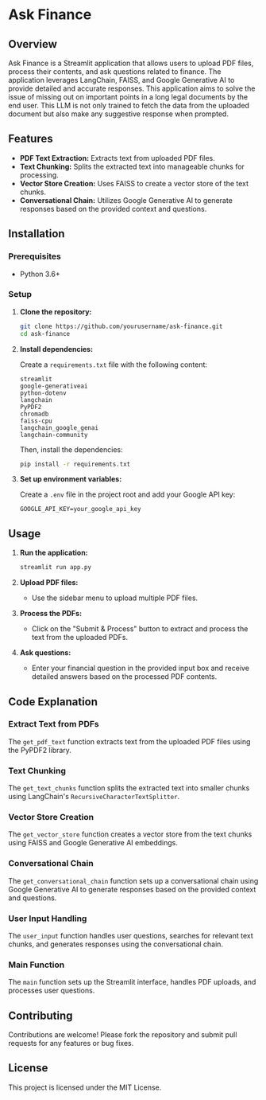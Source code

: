 # Ask Finance

## Overview

Ask Finance is a Streamlit application that allows users to upload PDF files, process their contents, and ask questions related to finance. The application leverages LangChain, FAISS, and Google Generative AI to provide detailed and accurate responses. This application aims to solve the issue of missing out on important points in a long legal documents by the end user. This LLM is not only trained to fetch the data from the uploaded document but also make any suggestive response when prompted.

## Features

- **PDF Text Extraction:** Extracts text from uploaded PDF files.
- **Text Chunking:** Splits the extracted text into manageable chunks for processing.
- **Vector Store Creation:** Uses FAISS to create a vector store of the text chunks.
- **Conversational Chain:** Utilizes Google Generative AI to generate responses based on the provided context and questions.

## Installation

### Prerequisites

- Python 3.6+

### Setup

1. **Clone the repository:**

    ```bash
    git clone https://github.com/yourusername/ask-finance.git
    cd ask-finance
    ```

2. **Install dependencies:**

    Create a `requirements.txt` file with the following content:

    ```plaintext
    streamlit
    google-generativeai
    python-dotenv
    langchain
    PyPDF2
    chromadb
    faiss-cpu
    langchain_google_genai
    langchain-community
    ```

    Then, install the dependencies:

    ```bash
    pip install -r requirements.txt
    ```

3. **Set up environment variables:**

    Create a `.env` file in the project root and add your Google API key:

    ```env
    GOOGLE_API_KEY=your_google_api_key
    ```

## Usage

1. **Run the application:**

    ```bash
    streamlit run app.py
    ```

2. **Upload PDF files:**

    - Use the sidebar menu to upload multiple PDF files.

3. **Process the PDFs:**

    - Click on the "Submit & Process" button to extract and process the text from the uploaded PDFs.

4. **Ask questions:**

    - Enter your financial question in the provided input box and receive detailed answers based on the processed PDF contents.

## Code Explanation

### Extract Text from PDFs

The `get_pdf_text` function extracts text from the uploaded PDF files using the PyPDF2 library.

### Text Chunking

The `get_text_chunks` function splits the extracted text into smaller chunks using LangChain's `RecursiveCharacterTextSplitter`.

### Vector Store Creation

The `get_vector_store` function creates a vector store from the text chunks using FAISS and Google Generative AI embeddings.

### Conversational Chain

The `get_conversational_chain` function sets up a conversational chain using Google Generative AI to generate responses based on the provided context and questions.

### User Input Handling

The `user_input` function handles user questions, searches for relevant text chunks, and generates responses using the conversational chain.

### Main Function

The `main` function sets up the Streamlit interface, handles PDF uploads, and processes user questions.

## Contributing

Contributions are welcome! Please fork the repository and submit pull requests for any features or bug fixes.

## License

This project is licensed under the MIT License.
